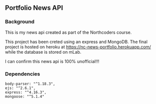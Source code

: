 ## Portfolio News API

### Background

This is my news api created as part of the Northcoders course.

This project has been creted using an express and MongoDB. The final project is hosted on heroku at https://nc-news-portfolio.herokuapp.com/ while the database is stored on mLab.

I can confirm this news api is 100% unofficial!!!

### Dependencies

    body-parser: "^1.18.3",
    ejs: "^2.6.1",
    express: "^4.16.3",
    mongoose: "^5.1.4"
